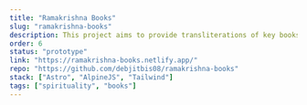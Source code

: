```yaml
---
title: "Ramakrishna Books"
slug: "ramakrishna-books"
description: This project aims to provide transliterations of key books on Sri Sri Ramakrishna's life, so Bengali speakers can read them in Bengali using English letters.
order: 6
status: "prototype"
link: "https://ramakrishna-books.netlify.app/"
repo: "https://github.com/debjitbis08/ramakrishna-books"
stack: ["Astro", "AlpineJS", "Tailwind"]
tags: ["spirituality", "books"]
---
```

